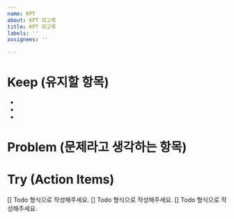 ```yaml
---
name: KPT
about: KPT 회고록
title: KPT 회고록
labels: ''
assignees: ''

---
```


# Keep (유지할 항목)
*
*
*
# Problem (문제라고 생각하는 항목)

# Try (Action Items)
 [] Todo 형식으로 작성해주세요.
 [] Todo 형식으로 작성해주세요.
 [] Todo 형식으로 작성해주세요.
